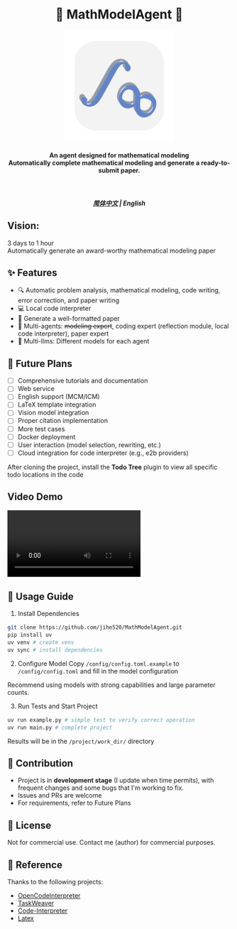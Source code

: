 <h1 align="center">🤖 MathModelAgent 📐</h1>
<p align="center">
    <img src="./docs/icon.png" height="250px">
</p>
<h4 align="center">
    An agent designed for mathematical modeling<br>
    Automatically complete mathematical modeling and generate a ready-to-submit paper.
</h4>

<br>
<h5 align="center"> <a href="README.md">简体中文</a> | English </h5>

## Vision:
3 days to 1 hour <br>
Automatically generate an award-worthy mathematical modeling paper

## ✨ Features

- 🔍 Automatic problem analysis, mathematical modeling, code writing, error correction, and paper writing
- 💻 Local code interpreter
- 📝 Generate a well-formatted paper
- 🤝 Multi-agents: ~~modeling expert~~, coding expert (reflection module, local code interpreter), paper expert
- 🔄 Multi-llms: Different models for each agent

## 🚀 Future Plans

- [ ] Comprehensive tutorials and documentation
- [ ] Web service
- [ ] English support (MCM/ICM)
- [ ] LaTeX template integration
- [ ] Vision model integration
- [ ] Proper citation implementation
- [ ] More test cases
- [ ] Docker deployment
- [ ] User interaction (model selection, rewriting, etc.)
- [ ] Cloud integration for code interpreter (e.g., e2b providers)

After cloning the project, install the **Todo Tree** plugin to view all specific todo locations in the code

## Video Demo

<video src="https://github.com/user-attachments/assets/10b3145a-feb7-4894-aaca-30d44bb35b9e"></video>


## 📖 Usage Guide

1. Install Dependencies
```bash
git clone https://github.com/jihe520/MathModelAgent.git
pip install uv
uv venv # create venv
uv sync # install dependencies
```
2. Configure Model
Copy `/config/config.toml.example` to `/config/config.toml` and fill in the model configuration

Recommend using models with strong capabilities and large parameter counts.

3. Run Tests and Start Project
```bash
uv run example.py # simple test to verify correct operation
uv run main.py # complete project
```

Results will be in the `/project/work_dir/` directory

## 🤝 Contribution

- Project is in **development stage** (I update when time permits), with frequent changes and some bugs that I'm working to fix.
- Issues and PRs are welcome
- For requirements, refer to Future Plans

## 📄 License

Not for commercial use. Contact me (author) for commercial purposes.

## 🙏 Reference
Thanks to the following projects:
- [OpenCodeInterpreter](https://github.com/OpenCodeInterpreter/OpenCodeInterpreter/tree/main)
- [TaskWeaver](https://github.com/microsoft/TaskWeaver)
- [Code-Interpreter](https://github.com/MrGreyfun/Local-Code-Interpreter/tree/main)
- [Latex](https://github.com/Veni222987/MathModelingLatexTemplate/tree/main)
